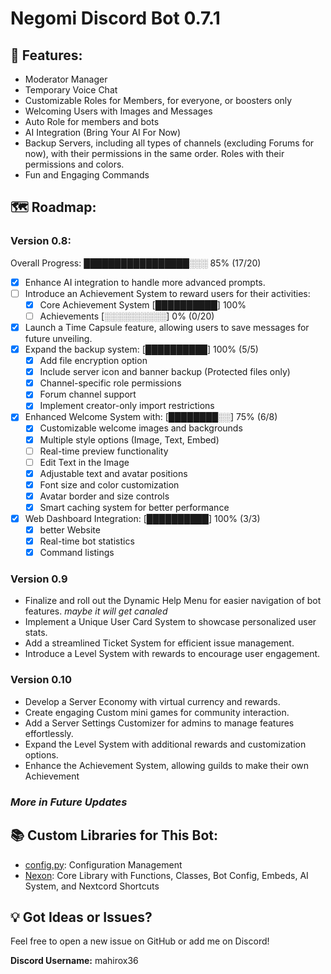# Negomi Discord Bot 0.7.1

## 🚀 Features:

- Moderator Manager
- Temporary Voice Chat
- Customizable Roles for Members, for everyone, or boosters only
- Welcoming Users with Images and Messages
- Auto Role for members and bots
- AI Integration (Bring Your AI For Now)
- Backup Servers, including all types of channels (excluding Forums for now), with their permissions in the same order. Roles with their permissions and colors.
- Fun and Engaging Commands

## 🗺️ Roadmap:

### Version 0.8:
Overall Progress: █████████████████░░░ 85% (17/20)
- [x] Enhance AI integration to handle more advanced prompts.
- [ ] Introduce an Achievement System to reward users for their activities: 
    - [x] Core Achievement System [██████████] 100%
    - [ ] Achievements [░░░░░░░░░░] 0% (0/20)
- [x] Launch a Time Capsule feature, allowing users to save messages for future unveiling.
- [x] Expand the backup system: [██████████] 100% (5/5)
    - [x] Add file encryption option
    - [x] Include server icon and banner backup (Protected files only)
    - [x] Channel-specific role permissions
    - [x] Forum channel support
    - [x] Implement creator-only import restrictions
- [x] Enhanced Welcome System with: [████████░░] 75% (6/8)
    - [x] Customizable welcome images and backgrounds
    - [x] Multiple style options (Image, Text, Embed)
    - [ ] Real-time preview functionality
    - [ ] Edit Text in the Image
    - [x] Adjustable text and avatar positions
    - [x] Font size and color customization
    - [x] Avatar border and size controls
    - [x] Smart caching system for better performance
- [x] Web Dashboard Integration: [██████████] 100% (3/3)
    - [x] better Website
    - [x] Real-time bot statistics
    - [x] Command listings

### Version 0.9

- Finalize and roll out the Dynamic Help Menu for easier navigation of bot features. *maybe it will get canaled*
- Implement a Unique User Card System to showcase personalized user stats.
- Add a streamlined Ticket System for efficient issue management.
- Introduce a Level System with rewards to encourage user engagement.

### Version 0.10

- Develop a Server Economy with virtual currency and rewards.
- Create engaging Custom mini games for community interaction.
- Add a Server Settings Customizer for admins to manage features effortlessly.
- Expand the Level System with additional rewards and customization options.
- Enhance the Achievement System, allowing guilds to make their own Achievement

### *More in Future Updates*

## 📚 Custom Libraries for This Bot:

- [config.py](https://github.com/mahirox36/Negomi/blob/main/modules/config.py): Configuration Management
- [Nexon](https://github.com/mahirox36/Negomi/blob/main/modules/Nexon/): Core Library with Functions, Classes, Bot Config, Embeds, AI System, and Nextcord Shortcuts

## 💡 Got Ideas or Issues?

Feel free to open a new issue on GitHub or add me on Discord!

**Discord Username:** mahirox36
